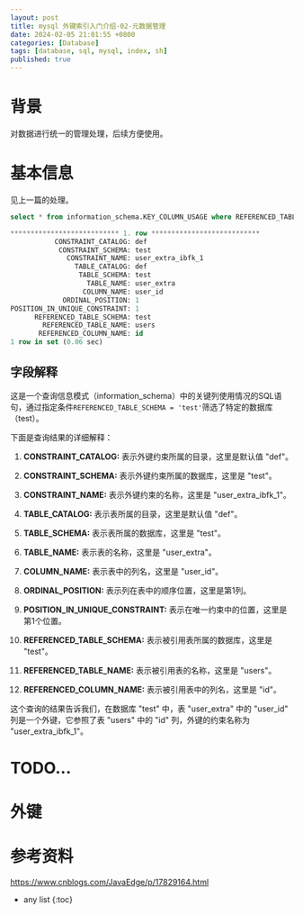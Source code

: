 ```yaml
---
layout: post
title: mysql 外键索引入门介绍-02-元数据管理
date: 2024-02-05 21:01:55 +0800
categories: [Database]
tags: [database, sql, mysql, index, sh]
published: true
---
```


# 背景

对数据进行统一的管理处理，后续方便使用。

# 基本信息

见上一篇的处理。

```sql
select * from information_schema.KEY_COLUMN_USAGE where REFERENCED_TABLE_SCHEMA = 'test' \G;

*************************** 1. row ***************************
           CONSTRAINT_CATALOG: def
            CONSTRAINT_SCHEMA: test
              CONSTRAINT_NAME: user_extra_ibfk_1
                TABLE_CATALOG: def
                 TABLE_SCHEMA: test
                   TABLE_NAME: user_extra
                  COLUMN_NAME: user_id
             ORDINAL_POSITION: 1
POSITION_IN_UNIQUE_CONSTRAINT: 1
      REFERENCED_TABLE_SCHEMA: test
        REFERENCED_TABLE_NAME: users
       REFERENCED_COLUMN_NAME: id
1 row in set (0.06 sec)
```

## 字段解释

这是一个查询信息模式（information_schema）中的关键列使用情况的SQL语句，通过指定条件`REFERENCED_TABLE_SCHEMA = 'test'`筛选了特定的数据库（test）。

下面是查询结果的详细解释：

1. **CONSTRAINT_CATALOG:** 表示外键约束所属的目录，这里是默认值 "def"。
   
2. **CONSTRAINT_SCHEMA:** 表示外键约束所属的数据库，这里是 "test"。
   
3. **CONSTRAINT_NAME:** 表示外键约束的名称，这里是 "user_extra_ibfk_1"。
   
4. **TABLE_CATALOG:** 表示表所属的目录，这里是默认值 "def"。
   
5. **TABLE_SCHEMA:** 表示表所属的数据库，这里是 "test"。
   
6. **TABLE_NAME:** 表示表的名称，这里是 "user_extra"。
   
7. **COLUMN_NAME:** 表示表中的列名，这里是 "user_id"。
   
8. **ORDINAL_POSITION:** 表示列在表中的顺序位置，这里是第1列。
   
9. **POSITION_IN_UNIQUE_CONSTRAINT:** 表示在唯一约束中的位置，这里是第1个位置。
   
10. **REFERENCED_TABLE_SCHEMA:** 表示被引用表所属的数据库，这里是 "test"。
   
11. **REFERENCED_TABLE_NAME:** 表示被引用表的名称，这里是 "users"。
    
12. **REFERENCED_COLUMN_NAME:** 表示被引用表中的列名，这里是 "id"。

这个查询的结果告诉我们，在数据库 "test" 中，表 "user_extra" 中的 "user_id" 列是一个外键，它参照了表 "users" 中的 "id" 列，外键的约束名称为 "user_extra_ibfk_1"。

# TODO...


# 外键



# 参考资料

https://www.cnblogs.com/JavaEdge/p/17829164.html

* any list
{:toc}
